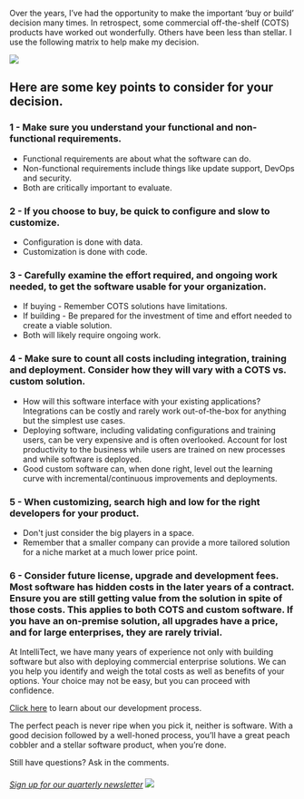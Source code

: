

Over the years, I’ve had the opportunity to make the important ‘buy or build’ decision many times. In retrospect, some commercial off-the-shelf (COTS) products have worked out wonderfully. Others have been less than stellar. I use the following matrix to help make my decision.

![](https://intellitect.com/wp-content/uploads/2018/12/COTS-Graphic.png)

## Here are some key points to consider for your decision.

### 1 - Make sure you understand your functional and non-functional requirements.

- Functional requirements are about what the software can do.
- Non-functional requirements include things like update support, DevOps and security.
- Both are critically important to evaluate.

### 2 - If you choose to buy, be quick to configure and slow to customize.

- Configuration is done with data.
- Customization is done with code.

### 3 - Carefully examine the effort required, and ongoing work needed, to get the software usable for your organization.

- If buying - Remember COTS solutions have limitations.
- If building - Be prepared for the investment of time and effort needed to create a viable solution.
- Both will likely require ongoing work.

### 4 - Make sure to count all costs including integration, training and deployment. Consider how they will vary with a COTS vs. custom solution.

- How will this software interface with your existing applications? Integrations can be costly and rarely work out-of-the-box for anything but the simplest use cases.
- Deploying software, including validating configurations and training users, can be very expensive and is often overlooked. Account for lost productivity to the business while users are trained on new processes and while software is deployed.
- Good custom software can, when done right, level out the learning curve with incremental/continuous improvements and deployments.

### 5 - When customizing, search high and low for the right developers for your product.

- Don't just consider the big players in a space.
- Remember that a smaller company can provide a more tailored solution for a niche market at a much lower price point.

### 6 - Consider future license, upgrade and development fees. Most software has hidden costs in the later years of a contract. Ensure you are still getting value from the solution in spite of those costs. This applies to both COTS and custom software. If you have an on-premise solution, all upgrades have a price, and for large enterprises, they are rarely trivial.

At IntelliTect, we have many years of experience not only with building software but also with deploying commercial enterprise solutions. We can you help you identify and weigh the total costs as well as benefits of your options. Your choice may not be easy, but you can proceed with confidence.

[Click here](/developmentprocess/) to learn about our development process.

The perfect peach is never ripe when you pick it, neither is software. With a good decision followed by a well-honed process, you’ll have a great peach cobbler and a stellar software product, when you’re done.

Still have questions? Ask in the comments.

###### [Sign up for our quarterly newsletter](https://bit.ly/2Nhro9T) [![](https://intellitect.com/wp-content/uploads/2017/07/Click-here-to-sign-up-1-300x69.jpg)](https://bit.ly/2Nhro9T "Software Solutions Demystified: Buy or Build with Confidence")
